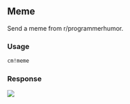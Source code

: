 ## Meme

Send a meme from r/programmerhumor.

### Usage
```md
cm!meme
```

### Response
![](https://commclassroom.github.io/classroom-monitor-bot/images/meme.png)
